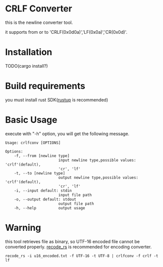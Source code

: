 # CRLF Converter

this is the newline converter tool.

it supports from or to 'CRLF(0x0d0a)','LF(0x0a)','CR(0x0d)'.

# Installation

TODO(cargo install?)

# Build requirements

you must install rust SDK([rustup](https://rustup.rs/) is recommended)

# Basic Usage

execute with "-h" option, you will get the following message.
```
Usage: crlfconv [OPTIONS]

Options:
    -f, --from [newline type]
                        input newline type,possible values: 'crlf'(default),
                        'cr', 'lf'
    -t, --to [newline type]
                        output newline type,possible values: 'crlf'(default),
                        'cr', 'lf'
    -i, --input default: stdin
                        input file path
    -o, --output default: stdout
                        output file path
    -h, --help          output usage

```

# Warning

this tool retrieves file as binary, so UTF-16 encoded file cannot be converted properly.
[recode_rs](https://github.com/hsivonen/recode_rs) is recommended for encoding converter.

```
recode_rs -i u16_encoded.txt -f UTF-16 -t UTF-8 | crlfconv -f crlf -t lf
```